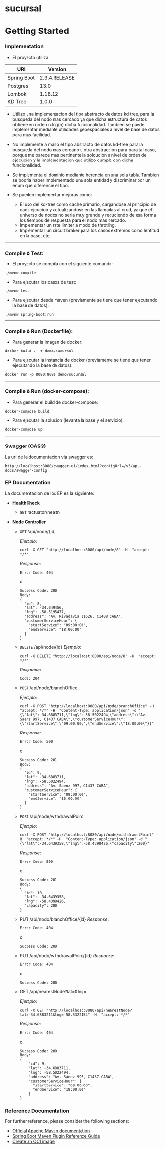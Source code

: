 # sucursal
# Getting Started

### Implementation 

- El proyecto utiliza:

|  URI       | Version       |
|------------|---------------|
|Spring Boot | 2.3.4.RELEASE |
|Postgres    | 13.0          |
|Lombok      | 1.18.12       |
|KD Tree     | 1.0.0         |

- Utilizo una implementacion del tipo abstracto de datos kd tree, para la busqueda del nodo mas cercado
ya que dicha estructura de datos obtiene en orden n.log(n) dicha funcionalidad.
Tambien se puede implementar mediante utilidades geoespaciales a nivel de base de datos para mas facilidad.

- No implemente a mano el tipo abstracto de datos kd-tree para la busqueda del nodo mas cercano u otra abstraccion para 
para tal caso, porque me parece mas pertinente la solcucion a nivel de orden de ejecucion y la implementacion que utilizo cumple 
con dicha funcionalidad.
  
- Se implementa el dominio mediante herencia en una sola tabla. Tambien se podria haber implementado
una sola entidad y discriminar por un enum que diferencie el tipo.

- Se pueden implementar mejoras como:
    - El uso del kd-tree como cache primario, cargandose al principio de cada ejcucion
    y actualizandose en las llamadas al crud, ya que el universo de nodos no seria muy grande
    y reduciendo de esa forma los tiempos de respuesta para el nodo mas cercado.
    - Implementar un rate limiter a modo de throtling.
    - Implementar un circuit braker para los casos extremos como lentitud en la base, etc.
---
### Compile & Test:
- El proyecto se compila con el siguiente comando:
```
./mvnw compile
```
- Para ejecutar los casos de test:
```
./mvnw test
```
- Para ejecutar desde maven (previamente se tiene que tener ejecutando la base de datos).
```
./mvnw spring-boot:run
```
---
### Compile & Run (Dockerfile):
- Para generar la imagen de docker:
```
docker build . -t demo/sucursal
```
- Para ejecutar la instancia de docker (previamente se tiene que tener ejecutando la base de datos).
```
docker run -p 8080:8080 demo/sucursal
```
---
### Compile & Run (docker-compose):
- Para generar el build de docker-compose:
```
docker-compose build
```
- Para ejecutar la solucion (levanta la base y el servicio).
```
docker-compose up
```
----
### Swagger (OAS3)
La url de la documentacion via swagger es:
```
http://localhost:8080/swagger-ui/index.html?configUrl=/v3/api-docs/swagger-config
```
### EP Documentation
La documentacion de los EP es la siguiente:

- **HealthCheck**
    - `GET` /actuator/health 
    
- **Node Controller**
    - `GET` /api/node/{id}
    
        *Ejemplo*: 
        ```shell script
        curl -X GET "http://localhost:8080/api/node/8" -H  "accept: */*"
        ```
        *Response*:
        ```json5
        Error Code: 404
        ```
        o
        ```json5
        Success Code: 200
        Body:
        {
          "id": 8,
          "lat": -34.649456,
          "lng": -58.5195477,
          "address": "Av. Rivadavia 11626, C1408 CABA",
          "customerServiceHour": {
            "startService": "09:00:00",
            "endService": "18:00:00"
          }
        }
        ```
        
    - `DELETE` /api/node/{id}
        *Ejemplo*: 
        ```shell script
        curl -X DELETE "http://localhost:8080/api/node/8" -H  "accept: */*"
        ```
        *Response*:
        ```json5
        Code: 204 
        ```
      
    - `POST` /api/node/branchOffice 
    
        *Ejemplo*: 
        ```shell script
        curl -X POST "http://localhost:8080/api/node/branchOffice" -H  "accept: */*" -H  "Content-Type: application/json" -d "{\"lat\":-34.6883711,\"lng\":-58.5022494,\"address\":\"Av. Saenz 997, C1437 CABA\",\"customerServiceHour\":{\"startService\":\"09:00:00\",\"endService\":\"18:00:00\"}}"
        ```
        *Response*:
        ```json5
        Error Code: 500
        ```
        o
        ```json5
        Success Code: 201
        Body:
        {
          "id": 9,
          "lat": -34.6883711,
          "lng": -58.5022494,
          "address": "Av. Saenz 997, C1437 CABA",
          "customerServiceHour": {
            "startService": "09:00:00",
            "endService": "18:00:00"
          }
        } 
        ```
      
    - `POST` /api/node/withdrawalPoint
    
        *Ejemplo*: 
        ```shell script
        curl -X POST "http://localhost:8080/api/node/withdrawalPoint" -H  "accept: */*" -H  "Content-Type: application/json" -d "{\"lat\":-34.6439358,\"lng\":-58.4398426,\"capacity\":200}"
        ```
        *Response*:
        ```json5
        Error Code: 500
        ```
        o
        ```json5
        Success Code: 201
        Body:
        {
          "id": 10,
          "lat": -34.6439358,
          "lng": -58.4398426,
          "capacity": 200
        }
        ```
    
    - PUT /api/nodo/branchOffice/{id}
        *Response*:
        ```json5
        Error Code: 404
        ```
        o
        ```json5
        Success Code: 200
        ```
    
    - PUT /api/nodo/withdrawalPoint/{id}
        *Response*:
        ```json5
        Error Code: 404
        ```
        o
        ```json5
        Success Code: 200
        ```
    
    - GET /api/nearestNode?lat=&lng=
    
        *Ejemplo*: 
        ```shell script
        curl -X GET "http://localhost:8080/api/nearestNode?lat=-34.6883211&lng=-58.5322454" -H  "accept: */*"
        ```
        *Response*:
        ```json5
        Error Code: 404
        ``` 
        o
        ```json5
        Success Code: 200
        Body:
        {
            "id": 9,
            "lat": -34.6883711,
            "lng": -58.5022494,
            "address": "Av. Sáenz 997, C1437 CABA",
            "customerServiceHour": {
              "startService": "09:00:00",
              "endService": "18:00:00"
            }
        }
        ```
    

### Reference Documentation
For further reference, please consider the following sections:
* [Official Apache Maven documentation](https://maven.apache.org/guides/index.html)
* [Spring Boot Maven Plugin Reference Guide](https://docs.spring.io/spring-boot/docs/2.3.4.RELEASE/maven-plugin/reference/html/)
* [Create an OCI image](https://docs.spring.io/spring-boot/docs/2.3.4.RELEASE/maven-plugin/reference/html/#build-image)

